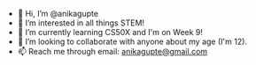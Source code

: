 - 👋 Hi, I’m @anikagupte
- 👀 I’m interested in all things STEM!
- 🌱 I’m currently learning CS50X and I'm on Week 9!
- 💞️ I’m looking to collaborate with anyone about my age (I'm 12).
- 📫 Reach me through email: anikagupte@gmail.com

<!---
anikagupte/anikagupte is a ✨ special ✨ repository because its `README.md` (this file) appears on your GitHub profile.
You can click the Preview link to take a look at your changes.
--->
